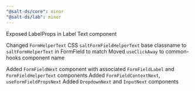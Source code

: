 ```yaml
---
"@salt-ds/core": minor
"@salt-ds/lab": minor
---
```


Exposed LabelProps in Label Text component

Changed `FormHelperText` CSS `saltFormFieldHelperText` base classname to `saltFormHelperText` in FormField to match
Moved `useClickAway` to common-hooks component name

Added `FormFieldNext` component with associated `FormFieldLabel` and `FormFieldHelperText` components
Added `FormFieldContextNext`, `useFormFieldPropsNext`
Added `DropdownNext` and `InputNext` components
